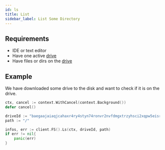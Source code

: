 ```yaml
---
id: ls
title: List
sidebar_label: List Some Directory
---
```


## Requirements
- IDE or text editor
- Have one active [drive](../../built_in_features/drive/overview.md)
- Have files or dirs on the [drive](../../built_in_features/drive/overview.md)

## Example
We have downloaded some drive to the disk and want to check if it is on the drive.

```go
ctx, cancel := context.WithCancel(context.Background())
defer cancel()

driveId := "baegaajaiaqjcahaxr4ry4styn74ronvr2nvfdmgxtrzyhsci2xqpw5eisrisrgn5"
path := "/"

infos, err := client.FS().Ls(ctx, driveId, path)
if err != nil{
    panic(err)
}
```